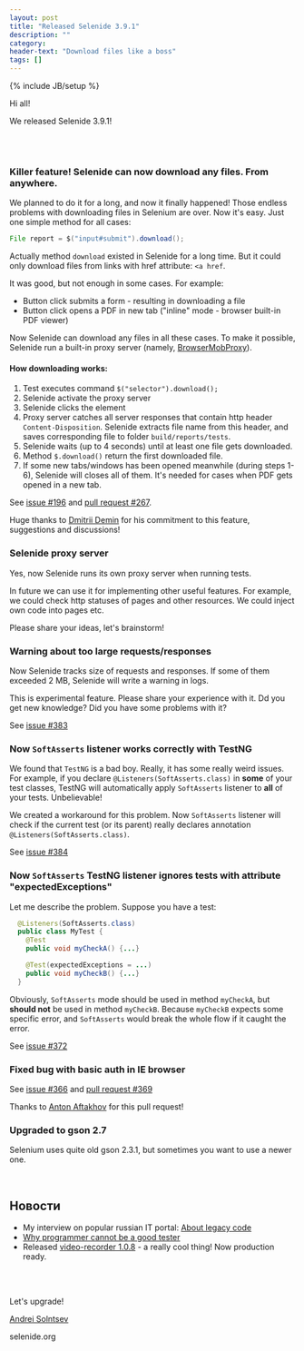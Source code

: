 ```yaml
---
layout: post
title: "Released Selenide 3.9.1"
description: ""
category:
header-text: "Download files like a boss"
tags: []
---
```

{% include JB/setup %}

Hi all!

We released Selenide 3.9.1! 

<br/>
<br/>

### Killer feature! Selenide can now download **any** files. From anywhere. 

We planned to do it for a long, and now it finally happened!
Those endless problems with downloading files in Selenium are over.
Now it's easy. Just one simple method for all cases:

```java
File report = $("input#submit").download();
```

Actually method `download` existed in Selenide for a long time.
But it could only download files from links with href attribute: `<a href`.

It was good, but not enough in some cases. For example:

* Button click submits a form - resulting in downloading a file
* Button click opens a PDF in new tab ("inline" mode - browser built-in PDF viewer)

Now Selenide can download any files in all these cases.
To make it possible, Selenide run a built-in proxy server
(namely, [BrowserMobProxy](https://github.com/lightbody/browsermob-proxy)).

#### How downloading works:

1. Test executes command `$("selector").download();`
2. Selenide activate the proxy server
3. Selenide clicks the element
4. Proxy server catches all server responses that contain http header `Content-Disposition`.
   Selenide extracts file name from this header, and saves corresponding file to folder `build/reports/tests`.
5. Selenide waits (up to 4 seconds) until at least one file gets downloaded.
6. Method `$.download()` return the first downloaded file.
7. If some new tabs/windows has been opened meanwhile (during steps 1-6), Selenide will closes all of them.
   It's needed for cases when PDF gets opened in a new tab.

See [issue #196](https://github.com/codeborne/selenide/issues/196) and 
[pull request #267](https://github.com/codeborne/selenide/pull/267).

Huge thanks to [Dmitrii Demin](https://github.com/dimand58) for his commitment to this feature, suggestions and discussions!


### Selenide proxy server

Yes, now Selenide runs its own proxy server when running tests. 

In future we can use it for implementing other useful features.
For example, we could check http statuses of pages and other resources. 
We could inject own code into pages etc.

Please share your ideas, let's brainstorm!


### Warning about too large requests/responses

Now Selenide tracks size of requests and responses.
If some of them exceeded 2 MB, Selenide will write a warning in logs.

This is experimental feature. Please share your experience with it.
Dd you get new knowledge? Did you have some problems with it?

See [issue #383](https://github.com/codeborne/selenide/issues/383)


### Now `SoftAsserts` listener works correctly with TestNG

We found that `TestNG` is a bad boy. Really, it has some really weird issues.
For example, if you declare `@Listeners(SoftAsserts.class)` in **some** of your test classes,
TestNG will automatically apply `SoftAsserts` listener to **all** of your tests. Unbelievable!

We created a workaround for this problem. Now `SoftAsserts` listener will check
if the current test (or its parent) really declares annotation `@Listeners(SoftAsserts.class)`. 

See [issue #384](https://github.com/codeborne/selenide/issues/384)

### Now `SoftAsserts` TestNG listener ignores tests with attribute "expectedExceptions" 

Let me describe the problem. Suppose you have a test:

```java
  @Listeners(SoftAsserts.class)
  public class MyTest {
    @Test
    public void myCheckA() {...}

    @Test(expectedExceptions = ...)
    public void myCheckB() {...}
  }
```

Obviously, `SoftAsserts` mode should be used in method `myCheckA`,
but **should not** be used in method `myCheckB`. Because `myCheckB`
expects some specific error, and `SoftAsserts` would break the whole flow if it caught the error. 

See [issue #372](https://github.com/codeborne/selenide/issues/372)


### Fixed bug with basic auth in IE browser

See [issue #366](https://github.com/codeborne/selenide/issues/366) and
[pull request #369](https://github.com/codeborne/selenide/pull/369)

Thanks to [Anton Aftakhov](https://github.com/simple-elf) for this pull request!

### Upgraded to gson 2.7
 
Selenium uses quite old gson 2.3.1, but sometimes you want to use a newer one. 


<br/>

## Новости 

* My interview on popular russian IT portal: [About legacy code](https://habrahabr.ru/company/jugru/blog/308528/)
* [Why programmer cannot be a good tester](http://asolntsev.github.io/ru/2016/08/05/why-programmer-cannot-be-true-tester/)
* Released [video-recorder 1.0.8](http://automation-remarks.com/videorecorder-java/) - a really cool thing! Now production ready.

<br/>
<br/>

Let's upgrade!

[Andrei Solntsev](http://asolntsev.github.io/)

selenide.org
